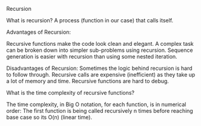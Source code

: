 Recursion

What is recursion?
A process (function in our case) that calls itself.

Advantages of Recursion:

Recursive functions make the code look clean and elegant.
A complex task can be broken down into simpler sub-problems using recursion.
Sequence generation is easier with recursion than using some nested iteration.

Disadvantages of Recursion:
Sometimes the logic behind recursion is hard to follow through.
Recursive calls are expensive (inefficient) as they take up a lot of memory and time.
Recursive functions are hard to debug.

What is the time complexity of recursive functions?

The time complexity, in Big O notation, for each function, is in numerical order: The first function is being called recursively n times before reaching base case so its O(n) (linear time).